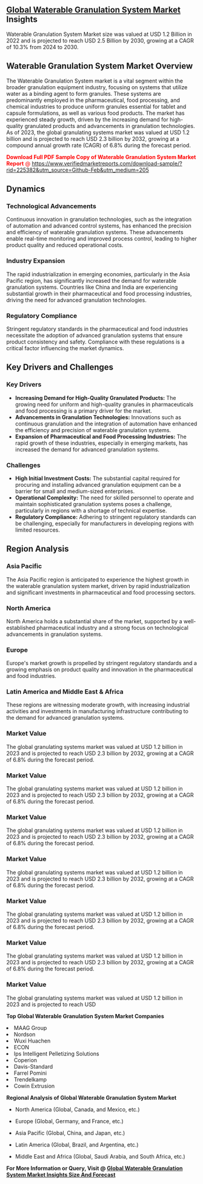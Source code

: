 <h2><a href="https://www.verifiedmarketreports.com/download-sample/?rid=225382&amp;utm_source=Github&amp;utm_medium=205" target="_blank">Global Waterable Granulation System Market</a> Insights</h2><p>Waterable Granulation System Market size was valued at USD 1.2 Billion in 2022 and is projected to reach USD 2.5 Billion by 2030, growing at a CAGR of 10.3% from 2024 to 2030.</p><p> <h2>Waterable Granulation System Market Overview</h2> <p>The Waterable Granulation System market is a vital segment within the broader granulation equipment industry, focusing on systems that utilize water as a binding agent to form granules. These systems are predominantly employed in the pharmaceutical, food processing, and chemical industries to produce uniform granules essential for tablet and capsule formulations, as well as various food products. The market has experienced steady growth, driven by the increasing demand for high-quality granulated products and advancements in granulation technologies. As of 2023, the global granulating systems market was valued at USD 1.2 billion and is projected to reach USD 2.3 billion by 2032, growing at a compound annual growth rate (CAGR) of 6.8% during the forecast period. </p> <p><p><span class=""><span style="color: #ff0000;"><strong>Download Full PDF Sample Copy of Waterable Granulation System Market Report</strong> @ </span><a href="https://www.verifiedmarketreports.com/download-sample/?rid=225382&amp;utm_source=Github-Feb&amp;utm_medium=205" target="_blank">https://www.verifiedmarketreports.com/download-sample/?rid=225382&amp;utm_source=Github-Feb&amp;utm_medium=205</a></span></p></p> <h2>Dynamics</h2> <h3>Technological Advancements</h3> <p>Continuous innovation in granulation technologies, such as the integration of automation and advanced control systems, has enhanced the precision and efficiency of waterable granulation systems. These advancements enable real-time monitoring and improved process control, leading to higher product quality and reduced operational costs. </p> <h3>Industry Expansion</h3> <p>The rapid industrialization in emerging economies, particularly in the Asia Pacific region, has significantly increased the demand for waterable granulation systems. Countries like China and India are experiencing substantial growth in their pharmaceutical and food processing industries, driving the need for advanced granulation technologies. </p> <h3>Regulatory Compliance</h3> <p>Stringent regulatory standards in the pharmaceutical and food industries necessitate the adoption of advanced granulation systems that ensure product consistency and safety. Compliance with these regulations is a critical factor influencing the market dynamics. </p> <h2>Key Drivers and Challenges</h2> <h3>Key Drivers</h3> <ul> <li><strong>Increasing Demand for High-Quality Granulated Products:</strong> The growing need for uniform and high-quality granules in pharmaceuticals and food processing is a primary driver for the market. </li> <li><strong>Advancements in Granulation Technologies:</strong> Innovations such as continuous granulation and the integration of automation have enhanced the efficiency and precision of waterable granulation systems. </li> <li><strong>Expansion of Pharmaceutical and Food Processing Industries:</strong> The rapid growth of these industries, especially in emerging markets, has increased the demand for advanced granulation systems. </li> </ul> <h3>Challenges</h3> <ul> <li><strong>High Initial Investment Costs:</strong> The substantial capital required for procuring and installing advanced granulation equipment can be a barrier for small and medium-sized enterprises. </li> <li><strong>Operational Complexity:</strong> The need for skilled personnel to operate and maintain sophisticated granulation systems poses a challenge, particularly in regions with a shortage of technical expertise. </li> <li><strong>Regulatory Compliance:</strong> Adhering to stringent regulatory standards can be challenging, especially for manufacturers in developing regions with limited resources. </li> </ul> <h2>Region Analysis</h2> <h3>Asia Pacific</h3> <p>The Asia Pacific region is anticipated to experience the highest growth in the waterable granulation system market, driven by rapid industrialization and significant investments in pharmaceutical and food processing sectors. </p> <h3>North America</h3> <p>North America holds a substantial share of the market, supported by a well-established pharmaceutical industry and a strong focus on technological advancements in granulation systems. </p> <h3>Europe</h3> <p>Europe's market growth is propelled by stringent regulatory standards and a growing emphasis on product quality and innovation in the pharmaceutical and food industries. </p> <h3>Latin America and Middle East & Africa</h3> <p>These regions are witnessing moderate growth, with increasing industrial activities and investments in manufacturing infrastructure contributing to the demand for advanced granulation systems. </p> <h3>Market Value</h3> <p>The global granulating systems market was valued at USD 1.2 billion in 2023 and is projected to reach USD 2.3 billion by 2032, growing at a CAGR of 6.8% during the forecast period. </p> <h3>Market Value</h3> <p>The global granulating systems market was valued at USD 1.2 billion in 2023 and is projected to reach USD 2.3 billion by 2032, growing at a CAGR of 6.8% during the forecast period. </p> <h3>Market Value</h3> <p>The global granulating systems market was valued at USD 1.2 billion in 2023 and is projected to reach USD 2.3 billion by 2032, growing at a CAGR of 6.8% during the forecast period. </p> <h3>Market Value</h3> <p>The global granulating systems market was valued at USD 1.2 billion in 2023 and is projected to reach USD 2.3 billion by 2032, growing at a CAGR of 6.8% during the forecast period. </p> <h3>Market Value</h3> <p>The global granulating systems market was valued at USD 1.2 billion in 2023 and is projected to reach USD 2.3 billion by 2032, growing at a CAGR of 6.8% during the forecast period. </p> <h3>Market Value</h3> <p>The global granulating systems market was valued at USD 1.2 billion in 2023 and is projected to reach USD 2.3 billion by 2032, growing at a CAGR of 6.8% during the forecast period. </p> <h3>Market Value</h3> <p>The global granulating systems market was valued at USD 1.2 billion in 2023 and is projected to reach USD</p><p><strong>Top Global Waterable Granulation System Market Companies</strong></p><div data-test-id=""><p><li>MAAG Group</li><li> Nordson</li><li> Wuxi Huachen</li><li> ECON</li><li> Ips Intelligent Pelletizing Solutions</li><li> Coperion</li><li> Davis-Standard</li><li> Farrel Pomini</li><li> Trendelkamp</li><li> Cowin Extrusion</li></p><div><strong>Regional Analysis of&nbsp;Global Waterable Granulation System Market</strong></div><ul><li dir="ltr"><p dir="ltr">North America&nbsp;(Global, Canada, and Mexico, etc.)</p></li><li dir="ltr"><p dir="ltr">Europe (Global, Germany, and France, etc.)</p></li><li dir="ltr"><p dir="ltr">Asia Pacific&nbsp;(Global, China, and Japan, etc.)</p></li><li dir="ltr"><p dir="ltr">Latin America&nbsp;(Global, Brazil, and Argentina, etc.)</p></li><li dir="ltr">Middle East and Africa&nbsp;(Global, Saudi Arabia, and South Africa, etc.)</li></ul><p><strong>For More Information or Query, Visit @&nbsp;</strong><strong><a href="https://www.verifiedmarketreports.com/product/waterable-granulation-system-market/?utm_source=Github&amp;utm_medium=205" target="_blank">Global Waterable Granulation System Market Insights Size And Forecast</a></strong></p></div>
